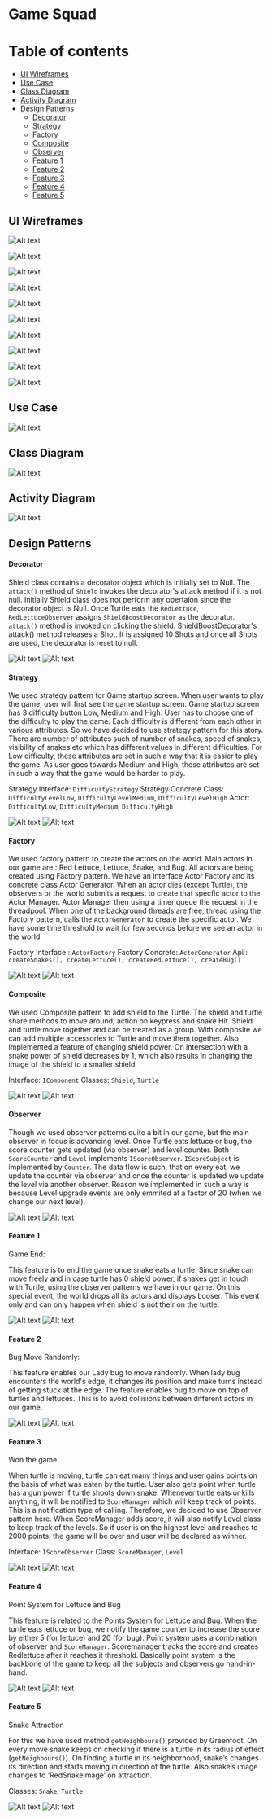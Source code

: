 # Game Squad

Table of contents
=================

   * [UI Wireframes](#ui-wireframes)
   * [Use Case](#use-case)
   * [Class Diagram](#class-diagram)
   * [Activity Diagram](#activity-diagram)
   * [Design Patterns](#design-patterns)
      * [Decorator](#decorator)
      * [Strategy](#strategy)
      * [Factory](#factory)
      * [Composite](#composite)
      * [Observer](#observer)
      * [Feature 1](#feature-1)
      * [Feature 2](#feature-2)
      * [Feature 3](#feature-3)
      * [Feature 4](#feature-4)
      * [Feature 5](#feature-5)

## UI Wireframes

![Alt text](/docs/Wireframes/1_Game%20Options.png?raw=true "Story #1")

![Alt text](/docs/Wireframes/2_Startup.png?raw=true "Story #2")

![Alt text](/docs/Wireframes/3_Snake%20attracted.png?raw=true "Story #3")

![Alt text](/docs/Wireframes/4_Points.png?raw=true "Story #4")

![Alt text](/docs/Wireframes/5_Turtle%20dies.png?raw=true "Story #5")

![Alt text](/docs/Wireframes/6_Advancing%20to%20next%20level.png?raw=true "Story #6")

![Alt text](/docs/Wireframes/7_Shield.png?raw=true "Story #7")

![Alt text](/docs/Wireframes/8_Shooting%20power.png?raw=true "Story #8")

![Alt text](/docs/Wireframes/9_Lady%20Bug%20-%20Story%20%239.png?raw=true "Story #9")

![Alt text](/docs/Wireframes/10_Won%20the%20game.png?raw=true "Story #10")

## Use Case
![Alt text](/docs/UseCase_Diagram.png?raw=true "Use Case Diagram")

## Class Diagram

![Alt text](/docs/class_diagram.png?raw=true "Class Diagram")

## Activity Diagram
![Alt text](/docs/activity_diagram.png?raw=true "Activity Diagram")

## Design Patterns
#### Decorator

Shield class contains a decorator object which is initially set to Null. The ```attack()``` method of ```Shield``` invokes the decorator's attack method if it is not null. Initially Shield class does not perform any opertaion since the decorator object is Null. Once Turtle eats the ```RedLettuce```, ```RedLettuceObserver``` assigns ```ShieldBoostDecorator``` as the decorator. ```attack()``` method is invoked on clicking the shield. ShieldBoostDecorator's attack() method releases a Shot. It is assigned 10 Shots and once all Shots are used, the decorator is reset to null.

![Alt text](/docs/Story8-ShootingPower.png?raw=true "Decorator Pattern")
![Alt text](/docs/Story8_use_case_specification.png?raw=true)

#### Strategy

We used strategy pattern for Game startup screen. When user wants to play the game, user will first see the game startup screen. Game startup screen has 3 difficulty button Low, Medium and High. User has to choose one of the difficulty to play the game. Each difficulty is different from each other in various attributes. So we have decided to use strategy pattern for this story. There are number of attributes such of number of snakes, speed of snakes, visibility of snakes etc which has different values in different difficulties. For Low difficulty, these attributes are set in such a way that it is easier to play the game. As user goes towards Medium and High, these attributes are set in such a way that the game would be harder to play.

Strategy Interface: ```DifficultyStrategy```
Strategy Concrete Class: ```DifficultyLevelLow```, ```DifficultyLevelMedium```, ```DifficultyLevelHigh```
Actor: ```DifficultyLow```, ```DifficultyMedium```, ```DifficultyHigh```

![Alt text](/docs/Story1-GameStartUpScreen.png?raw=true "Strategy Pattern")
![Alt text](/docs/Story1_use_case_specification.png?raw=true)

#### Factory

We used factory pattern to create the actors on the world. Main actors in our game are : Red Lettuce, Lettuce, Snake, and Bug. All actors are being created using Factory pattern. We have an interface Actor Factory and its concrete class Actor Generator. When an actor dies (except Turtle), the observers or the world submits a request to create that specfic actor to the Actor Manager. Actor Manager then using a timer queue the request in the threadpool. When one of the background threads are free, thread using the Factory pattern, calls the ```ActorGenerator``` to create the specific actor. We have some time threshold to wait for few seconds before we see an actor in the world.

Factory Interface : ```ActorFactory```
Factory Concrete: ```ActorGenerator```
Api : ```createSnakes(), createLettuce(), createRedLettuce(), createBug()```

![Alt text](/docs/Story2-StartGame.png?raw=true "Factory Pattern")
![Alt text](/docs/Story2_use_case_specification.png?raw=true)

#### Composite

We used Composite pattern to add shield to the Turtle. The shield and turtle share methods to move around, action on keypress and snake Hit. Shield and turtle move together and can be treated as a group. With composite we can add multiple accessories to Turtle and move them together. Also Implemented a feature of changing shield power. On intersection with a snake power of shield decreases by 1, which also results in changing the image of the shield to a smaller shield. 

Interface: ```IComponent```
Classes: ```Shield```, ```Turtle```

![Alt text](/docs/Story7-Shield.png?raw=true "Composite Pattern")
![Alt text](/docs/Story7_use_case_specification.png?raw=true)

#### Observer

Though we used observer patterns quite a bit in our game, but the main observer in focus is advancing level. Once Turtle eats lettuce or bug, the score counter gets updated (via observer) and level counter. Both ```ScoreCounter``` and ```Level``` implements  ```IScoreObserver```. ```IScoreSubject``` is implemented by ```Counter```. The data flow is such, that on every eat, we update the counter via observer and once the counter is updated we update the level via another observer. Reason we implemented in such a way is because Level upgrade events are only emmited at a factor of 20 (when we change our next level).

![Alt text](/docs/Story6-AdvancingToNextLevel.png?raw=true "Observer Pattern")
![Alt text](/docs/Story6_use_case_specification.png?raw=true)

#### Feature 1
Game End: 

This feature is to end the game once snake eats a turtle. Since snake can move freely and in case turtle has 0 shield power, if snakes get in touch with Turtle, using the observer patterns we have in our game. On this special event, the world drops all its actors and displays Looser. This event only and can only happen when shield is not their on the turtle.

![Alt text](/docs/Story5-EatTurtle.png?raw=true "Game End")
![Alt text](/docs/Story5_use_case_specification.png?raw=true)

#### Feature 2
Bug Move Randomly:

This feature enables our Lady bug to move randomly. When lady bug encounters the world's edge, it changes its position and make turns instead of getting stuck at the edge. The feature enables bug to move on top of turtles and lettuces. This is to avoid collisions between different actors in our game. 

![Alt text](/docs/Story9-LadyBug.png?raw=true "Bug Move Randomly")
![Alt text](/docs/Story9_use_case_specification.png?raw=true)

#### Feature 3
Won the game

When turtle is moving, turtle can eat many things and user gains points on the basis of what was eaten by the turtle. User also gets point when turtle has a gun power if turtle shoots down snake. Whenever turtle eats or kills anything, it will be notified to ```ScoreManager``` which will keep track of points. This is a notification type of calling. Therefore, we decided to use Observer pattern here. When ScoreManager adds score, it will also notify Level class to keep track of the levels. So if user is on the highest level and reaches to 2000 points, the game will be over and user will be declared as winner.

Interface: ```IScoreObserver```
Class: ```ScoreManager```, ```Level```

![Alt text](/docs/Stor10-WonTheGame.png?raw=true "Won the game")
![Alt text](/docs/Story10_use_case_specification.png?raw=true)

#### Feature 4
Point System for Lettuce and Bug

This feature is related to the Points System for Lettuce and Bug. When the turtle eats lettuce or bug, we notify the game counter to increase the score by either 5 (for lettuce) and 20 (for bug). Point system uses a combination of observer and ```ScoreManager```. Scoremanager tracks the score and creates Redlettuce after it reaches it threshold. Basically point system is the backbone of the game to keep all the subjects and observers go hand-in-hand.

![Alt text](/docs/Story4-EatLettuceAndBug(Point%20System).png?raw=true "Eat Lettuce And Bug")
![Alt text](/docs/Story4_use_case_specification.png?raw=true)

#### Feature 5
Snake Attraction

For this we have used method ```getNeighbours()``` provided by Greenfoot. On every move snake keeps on checking if there is a turtle in its radius of effect (```getNeighbours()```). On finding	a turtle in its neighborhood, snake’s changes its direction and starts moving in direction of the turtle. Also snake’s image changes to ‘RedSnakeImage’ on attraction.

Classes: ```Snake```, ```Turtle```

![Alt text](/docs/Story3-SnakeAttracted.png?raw=true "Snake Attraction")
![Alt text](/docs/Story3_use_case_specification.png?raw=true)
